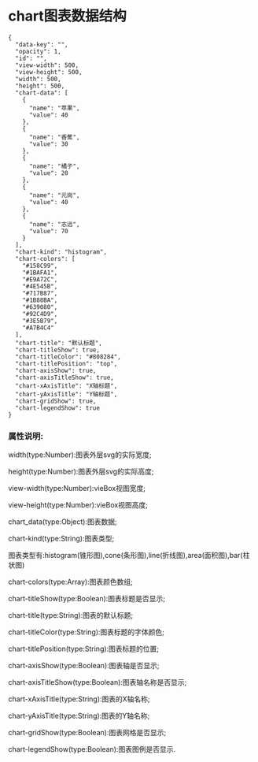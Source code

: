 # chart图表数据结构
```
{
  "data-key": "",
  "opacity": 1,
  "id": "",
  "view-width": 500,
  "view-height": 500,
  "width": 500,
  "height": 500,
  "chart-data": [
    {
      "name": "苹果",
      "value": 40
    },
    {
      "name": "香蕉",
      "value": 30
    },
    {
      "name": "橘子",
      "value": 20
    },
    {
      "name": "元岗",
      "value": 40
    },
    {
      "name": "志远",
      "value": 70
    }
  ],
  "chart-kind": "histogram",
  "chart-colors": [
    "#158C99",
    "#1BAFA1",
    "#E9A72C",
    "#4E545B",
    "#717B87",
    "#1B88BA",
    "#639080",
    "#92C4D9",
    "#3E5B79",
    "#A7B4C4"
  ],
  "chart-title": "默认标题",
  "chart-titleShow": true,
  "chart-titleColor": "#808284",
  "chart-titlePosition": "top",
  "chart-axisShow": true,
  "chart-axisTitleShow": true,
  "chart-xAxisTitle": "X轴标题",
  "chart-yAxisTitle": "Y轴标题",
  "chart-gridShow": true,
  "chart-legendShow": true
}
```

### 属性说明:

width(type:Number):图表外层svg的实际宽度;

height(type:Number):图表外层svg的实际高度;

view-width(type:Number):vieBox视图宽度;

view-height(type:Number):vieBox视图高度;

chart_data(type:Object):图表数据;

chart-kind(type:String):图表类型;

图表类型有:histogram(锥形图),cone(条形图),line(折线图),area(面积图),bar(柱状图)

chart-colors(type:Array):图表颜色数组;

chart-titleShow(type:Boolean):图表标题是否显示;

chart-title(type:String):图表的默认标题;

chart-titleColor(type:String):图表标题的字体颜色;

chart-titlePosition(type:String):图表标题的位置;

chart-axisShow(type:Boolean):图表轴是否显示;

chart-axisTitleShow(type:Boolean):图表轴名称是否显示;

chart-xAxisTitle(type:String):图表的X轴名称;

chart-yAxisTitle(type:String):图表的Y轴名称;

chart-gridShow(type:Boolean):图表网格是否显示;

chart-legendShow(type:Boolean):图表图例是否显示.





